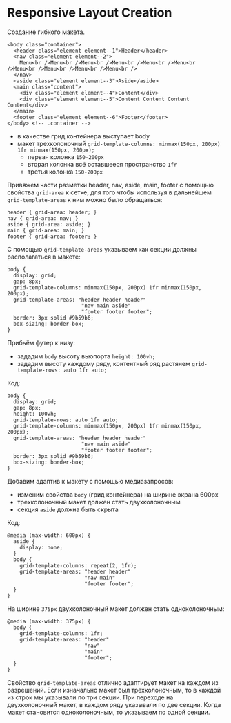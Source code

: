 # Responsive Layout Creation
Создание гибкого макета.

    <body class="container">
      <header class="element element--1">Header</header>
      <nav class="element element--2">
        Menu<br />Menu<br />Menu<br />Menu<br />Menu<br />Menu<br />Menu<br />Menu<br />Menu<br />Menu<br />
      </nav>
      <aside class="element element--3">Aside</aside>
      <main class="content">
        <div class="element element--4">Content</div>
        <div class="element element--5">Content Content Content Content</div>
      </main>
      <footer class="element element--6">Footer</footer>
    </body> <!-- .container -->

- в качестве грид контейнера выступает body
- макет трехколоночный `grid-template-columns: minmax(150px, 200px) 1fr minmax(150px, 200px);`
  - первая колонка `150-200px`
  - вторая колонка всё оставшееся пространство `1fr`
  - третья колонка `150-200px`

Привяжем части разметки header, nav, aside, main, footer с помощью свойства `grid-area` к сетке, для того чтобы используя в дальнейшем `grid-template-areas` к ним можно было обращаться:

    header { grid-area: header; }
    nav { grid-area: nav; }
    aside { grid-area: aside; }
    main { grid-area: main; }
    footer { grid-area: footer; }

С помощью `grid-template-areas` указываем как секции должны располагаться в макете:

    body {
      display: grid;
      gap: 8px;
      grid-template-columns: minmax(150px, 200px) 1fr minmax(150px, 200px);
      grid-template-areas: "header header header"
                            "nav main aside"
                            "footer footer footer";
      border: 3px solid #9b59b6;
      box-sizing: border-box;
    }

Прибьём футер к низу:
- зададим `body` высоту вьюпорта `height: 100vh;`
- зададим высоту каждому ряду, контентный ряд растянем `grid-template-rows: auto 1fr auto;`

Код:

    body {
      display: grid;
      gap: 8px;
      height: 100vh;
      grid-template-rows: auto 1fr auto;
      grid-template-columns: minmax(150px, 200px) 1fr minmax(150px, 200px);
      grid-template-areas: "header header header"
                            "nav main aside"
                            "footer footer footer";
      border: 3px solid #9b59b6;
      box-sizing: border-box;
    }

Добавим адаптив к макету с помощью медиазапросов:
- изменим свойства `body` (грид контейнера) на ширине экрана 600px
- трехколоночный макет должен стать двухколоночным
- секция `aside` должна быть скрыта

Код:

    @media (max-width: 600px) {
      aside {
        display: none;
      }
      body {
        grid-template-columns: repeat(2, 1fr);
        grid-template-areas: "header header"
                             "nav main"
                             "footer footer";
      }
    }

На ширине `375px` двухколоночный макет должен стать одноколоночным:

    @media (max-width: 375px) {
      body {
        grid-template-columns: 1fr;
        grid-template-areas: "header"
                             "nav"
                             "main"
                             "footer";
      }
    }

Свойство `grid-template-areas` отлично адаптирует макет на каждом из разрешений. Если изначально макет был трёхколоночным, то в каждой из строк мы указывали по три секции. При переходе на двухколоночный макет, в каждом ряду указывали по две секции. Когда макет становится одноколоночным, то указываем по одной секции.
